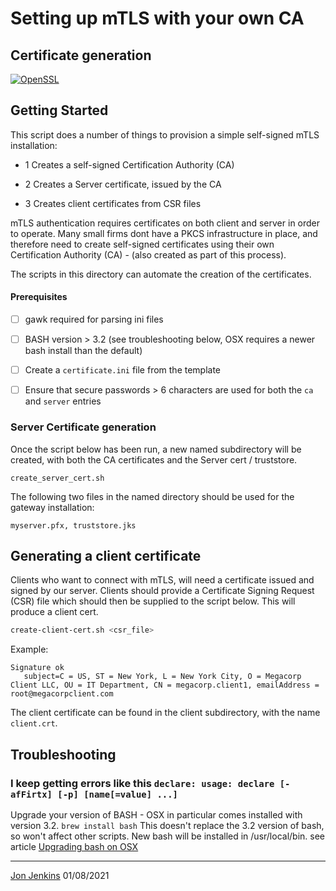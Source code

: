 # Setting up mTLS with your own CA
## Certificate generation

[![OpenSSL](https://img.shields.io/badge/openssl-1.1+-blue.svg)](https://www.openssl.org/index.html)


## Getting Started
This script does a number of things to provision a simple self-signed mTLS installation:
- 1 Creates a self-signed Certification Authority (CA) 
- 2 Creates a Server certificate, issued by the CA

- 3 Creates client certificates from CSR files

mTLS authentication requires certificates on both client and server in order to operate. Many small firms dont 
have a PKCS infrastructure in place, and therefore need to create self-signed certificates using their own 
Certification Authority (CA) - (also created as part of this process).

The scripts in this directory can automate the creation of the certificates.

#### Prerequisites
- [ ] gawk required for parsing ini files
- [ ] BASH version > 3.2 (see troubleshooting below, OSX requires a newer bash install than the default)
- [ ] Create a ```certificate.ini``` file from the template
- [ ] Ensure that secure passwords > 6 characters are used for both the ```ca```  and ```server``` entries


### Server Certificate generation
Once the script below has been run, a new named subdirectory will be created, with both the CA certificates and 
the Server cert / truststore.

```create_server_cert.sh```

The following two files in the named directory should be used for the gateway installation:

```myserver.pfx, truststore.jks```

## Generating a client certificate

Clients who want to connect with mTLS, will need a certificate issued and signed by our server. Clients should provide 
a Certificate Signing Request (CSR) file which should then be supplied to the script below. This will produce a client cert.

```bash 
create-client-cert.sh <csr_file>
```

Example:
```
Signature ok
   subject=C = US, ST = New York, L = New York City, O = Megacorp Client LLC, OU = IT Department, CN = megacorp.client1, emailAddress = root@megacorpclient.com
``` 

The client certificate can be found in the client subdirectory, with the name ```client.crt```.

## Troubleshooting

### I keep getting errors like this ```declare: usage: declare [-afFirtx] [-p] [name[=value] ...]```
Upgrade your version of BASH - OSX in particular comes installed with version 3.2.
```brew install bash``` 
This doesn't replace the 3.2 version of bash, so won't affect other scripts. New bash will be installed in /usr/local/bin. 
see article [Upgrading bash on OSX](https://itnext.io/upgrading-bash-on-macos-7138bd1066ba)

- - - - - -  
[Jon Jenkins](mailto://jj@fincloud.io) 01/08/2021